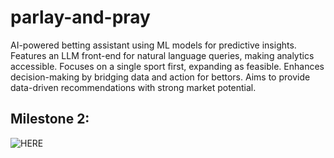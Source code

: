 # parlay-and-pray
AI-powered betting assistant using ML models for predictive insights. Features an LLM front-end for natural language queries, making analytics accessible. Focuses on a single sport first, expanding as feasible. Enhances decision-making by bridging data and action for bettors. Aims to provide data-driven recommendations with strong market potential.

## Milestone 2: 
![HERE]([url](https://docs.google.com/document/d/1CSRkrDwRz7KYvw4tSf35Atvow7q_CeUBgShsnqb_BGE/edit?tab=t.0))

